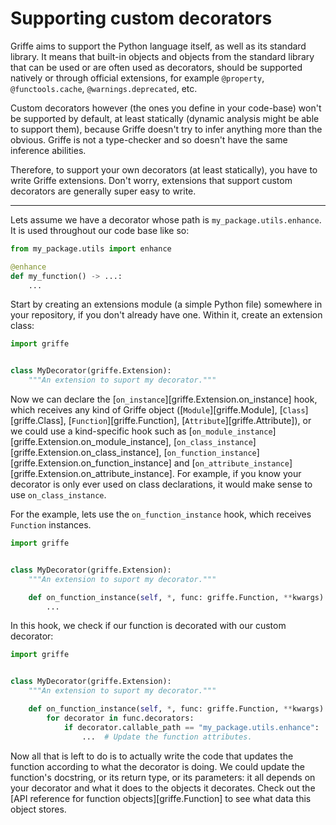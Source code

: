 # Supporting custom decorators

Griffe aims to support the Python language itself, as well as its standard library. It means that built-in objects and objects from the standard library that can be used or are often used as decorators, should be supported natively or through official extensions, for example `@property`, `@functools.cache`, `@warnings.deprecated`, etc.

Custom decorators however (the ones you define in your code-base) won't be supported by default, at least statically (dynamic analysis might be able to support them), because Griffe doesn't try to infer anything more than the obvious. Griffe is not a type-checker and so doesn't have the same inference abilities.

Therefore, to support your own decorators (at least statically), you have to write Griffe extensions. Don't worry, extensions that support custom decorators are generally super easy to write.

---

Lets assume we have a decorator whose path is `my_package.utils.enhance`. It is used throughout our code base like so:

```python
from my_package.utils import enhance

@enhance
def my_function() -> ...:
    ...
```

Start by creating an extensions module (a simple Python file) somewhere in your repository, if you don't already have one. Within it, create an extension class:

```python
import griffe


class MyDecorator(griffe.Extension):
    """An extension to suport my decorator."""
```

Now we can declare the [`on_instance`][griffe.Extension.on_instance] hook, which receives any kind of Griffe object ([`Module`][griffe.Module], [`Class`][griffe.Class], [`Function`][griffe.Function], [`Attribute`][griffe.Attribute]), or we could use a kind-specific hook such as [`on_module_instance`][griffe.Extension.on_module_instance], [`on_class_instance`][griffe.Extension.on_class_instance], [`on_function_instance`][griffe.Extension.on_function_instance] and [`on_attribute_instance`][griffe.Extension.on_attribute_instance]. For example, if you know your decorator is only ever used on class declarations, it would make sense to use `on_class_instance`.

For the example, lets use the `on_function_instance` hook, which receives `Function` instances.

```python hl_lines="7-8"
import griffe


class MyDecorator(griffe.Extension):
    """An extension to suport my decorator."""

    def on_function_instance(self, *, func: griffe.Function, **kwargs) -> None:
        ...
```

In this hook, we check if our function is decorated with our custom decorator:

```python hl_lines="8-10"
import griffe


class MyDecorator(griffe.Extension):
    """An extension to suport my decorator."""

    def on_function_instance(self, *, func: griffe.Function, **kwargs) -> None:
        for decorator in func.decorators:
            if decorator.callable_path == "my_package.utils.enhance":
                ...  # Update the function attributes.
```

Now all that is left to do is to actually write the code that updates the function according to what the decorator is doing. We could update the function's docstring, or its return type, or its parameters: it all depends on your decorator and what it does to the objects it decorates. Check out the [API reference for function objects][griffe.Function] to see what data this object stores.
